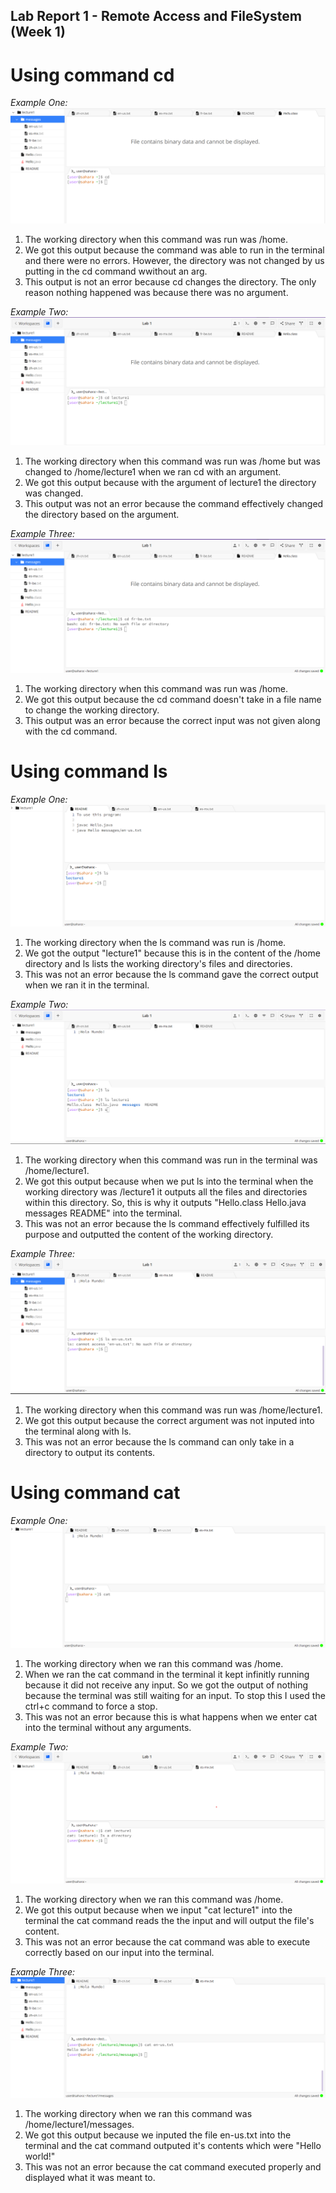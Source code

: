 ## Lab Report 1 - Remote Access and FileSystem (Week 1)

# Using command cd
*Example One:*
![Image](cd.png)
1. The working directory when this command was run was /home. 
2. We got this output because the command was able to run in the terminal and there were no errors.
   However, the directory was not changed by us putting in the cd command wwithout an arg.
3. This output is not an error because cd changes the directory. The only reason nothing happened
   was because there was no argument.  

*Example Two:* 
![Image](cdWithArg.png)
1. The working directory when this command was run was /home but was changed to
   /home/lecture1 when we ran cd with an argument.
2. We got this output because with the argument of lecture1 the directory was changed.
3. This output was not an error because the command effectively changed the directory based
   on the argument.
   
*Example Three:*
![Image](cdFile.png)
1. The working directory when this command was run was /home.
2. We got this output because the cd command doesn't take in a file name to
   change the working directory.
3. This output was an error because the correct input was not given along with the cd command. 

# Using command ls
*Example One:*
![Image](ls.png)
1. The working directory when the ls command was run is /home.
2. We got the output "lecture1" because this is in the content of the /home directory
   and ls lists the working directory's files and directories.
3. This was not an error because the ls command gave the correct output when we ran
   it in the terminal.

*Example Two:*
![Image](lsWithArg.png)
1. The working directory when this command was run in the terminal
   was /home/lecture1. 
2. We got this output because when we put ls into the terminal when the working directory
   was /lecture1 it outputs all the files and directories within this directory. So, this is
   why it outputs "Hello.class  Hello.java  messages  README" into the terminal.
3. This was not an error because the ls command effectively fulfilled its purpose and outputted
   the content of the working directory.

*Example Three:*
![Image](lsWithFile.png)
1. The working directory when this command was run was /home/lecture1.
2. We got this output because the correct argument was not inputed into the terminal
   along with ls. 
3. This was not an error because the ls command can only take in a directory to output its
   contents. 


# Using command cat
*Example One:*
![Image](cat.png)
1. The working directory when we ran this command was /home.
2. When we ran the cat command in the terminal it kept infinitly running because it did
   not receive any input. So we got the output of nothing because the terminal was still 
   waiting for an input. To stop this I used the ctrl+c command to force a stop.
3. This was not an error because this is what happens when we enter cat into the terminal
   without any arguments. 

*Example Two:* 
![Image](catWithArg.png)
1. The working directory when we ran this command was /home.
2. We got this output because when we input "cat lecture1" into the terminal the cat
   command reads the the input and will output the file's content.
3. This was not an error because the cat command was able to execute correctly based on
   our input into the terminal.

*Example Three:*
![Image](catFile.png)
1. The working directory when we ran this command was /home/lecture1/messages.
2. We got this output because we inputed the file en-us.txt into the terminal and
   the cat command outputed it's contents which were "Hello world!"
3. This was not an error because the cat command executed properly and displayed what it was
   meant to. 

